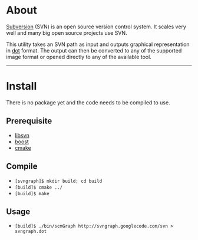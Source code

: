 # About #

[Subversion](http://subversion.apache.org/) (SVN) is an open source version control system. It scales very well and many big open source projects use SVN.

This utility takes an SVN path as input and outputs graphical representation in [dot](http://www.graphviz.org/) format. The output can then be converted to any of the supported image format or opened directly to any of the available tool.

---


# Install #
There is no package yet and the code needs to be compiled to use.
## Prerequisite ##
  * [libsvn](http://subversion.apache.org/)
  * [boost](http://www.boost.org/)
  * [cmake](http://www.cmake.org/)

## Compile ##
  * `[svngraph]$ mkdir build; cd build`
  * `[build]$ cmake ../`
  * `[build]$ make`

## Usage ##
  * `[build]$ ./bin/scmGraph http://svngraph.googlecode.com/svn > svngraph.dot`